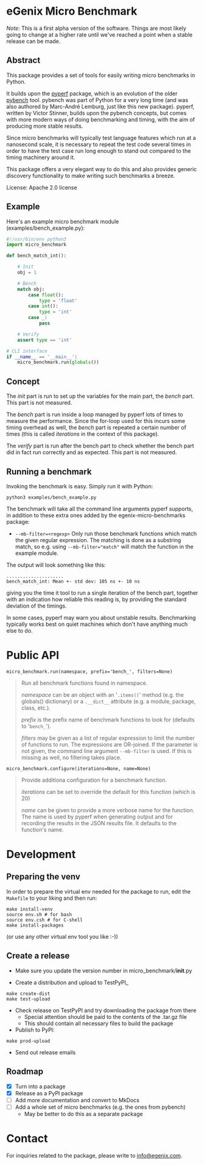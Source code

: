 
# eGenix Micro Benchmark

*Note*: This is a first alpha version of the software. Things are most likely going to change at a higher rate until we've reached a point when a stable release can be made.

## Abstract

This package provides a set of tools for easily writing micro benchmarks in Python.

It builds upon the [pyperf](https://pypi.org/project/pyperf/) package, which is an evolution of the older [pybench](https://github.com/python/cpython/tree/v3.6.15/Tools/pybench) tool. pybench was part of Python for a very long time (and was also authored by Marc-André Lemburg, just like this new package). pyperf, written by Victor Stinner, builds upon the pybench concepts, but comes with more modern ways of doing benchmarking and timing, with the aim of producing more stable results.

Since micro benchmarks will typically test language features which run at a nanosecond scale, it is necessary to repeat the test code several times in order to have the test case run long enough to stand out compared to the timing machinery around it.

This package offers a very elegant way to do this and also provides generic discovery functionality to make writing such benchmarks a breeze.

License: Apache 2.0 license

## Example

Here's an example micro benchmark module (examples/bench_example.py):

```python
#!/usr/bin/env python3
import micro_benchmark

def bench_match_int():

    # Init
    obj = 1

    # Bench
    match obj:
        case float():
            type = 'float'
        case int():
            type = 'int'
        case _:
            pass

    # Verify
    assert type == 'int'

# CLI interface
if __name__ == '__main__':
    micro_benchmark.run(globals())
```

## Concept

The *init* part is run to set up the variables for the main part, the *bench* part. This part is not measured.

The *bench* part is run inside a loop managed by pyperf lots of times to measure the performance. Since the for-loop used for this incurs some timing overhead as well, the *bench* part is repeated a certain number of times (this is called *iterations* in the context of this package).

The *verify* part is run after the bench part to check whether the bench part did in fact run correctly and as expected. This part is not measured.

## Running a benchmark

Invoking the benchmark is easy. Simply run it with Python:

```
python3 examples/bench_example.py
```

The benchmark will take all the command line arguments pyperf supports, in addition to these extra ones added by the egenix-micro-benchmarks package:

- `--mb-filter=<regexp>`
  Only run those benchmark functions which match the given regular expression. The matching is done as a substring match, so e.g. using `--mb-filter="match"` will match the function in the example module.

The output will look something like this:

```
.....................
bench_match_int: Mean +- std dev: 105 ns +- 10 ns
```

giving you the time it tool to run a single iteration of the bench part, together with an indication how reliable this reading is, by providing the standard deviation of the timings.

In some cases, pyperf may warn you about unstable results. Benchmarking typically works best on quiet machines which don't have anything much else to do.

# Public API

`micro_benchmark.run(namespace, prefix='bench_', filters=None)`

> Run all benchmark functions found in namespace.
>
> *namespace* can be an object with an '`.items()`' method (e.g. the
globals() dictionary) or a `.__dict__` attribute (e.g. a module,
package, class, etc.).
>
> *prefix* is the prefix name of benchmark functions to look for
(defaults to '`bench_`').
>
> *filters* may be given as a list of regular expression to limit the
number of functions to run.  The expressions are OR-joined. If the
parameter is not given, the command line argument `--mb-filter` is used.
If this is missing as well, no filtering takes place.

`micro_benchmark.configure(iterations=None, name=None)`

> Provide additiona configuration for a benchmark function.
>
> *iterations* can be set to override the default for this function
(which is 20)
>
> *name* can be given to provide a more verbose name for the function.
The name is used by pyperf when generating output and for recording the
results in the JSON results file. It defaults to the function's name.

# Development

## Preparing the venv

In order to prepare the virtual env needed for the package to run, edit the `Makefile` to your liking and then run:

```
make install-venv
source env.sh # for bash
source env.csh # for C-shell
make install-packages
```

(or use any other virtual env tool you like :-))

## Create a release

- Make sure you update the version number in micro_benchmark/__init__.py

- Create a distribution and upload to TestPyPI_
```
make create-dist
make test-upload
```
- Check release on TestPyPI and try downloading the package from there
  - Special attention should be paid to the contents of the .tar.gz file
  - This should contain all necessary files to build the package
- Publish to PyPI:
```
make prod-upload
```
- Send out release emails

## Roadmap

- [x] Turn into a package
- [x] Release as a PyPI package
- [ ] Add more documentation and convert to MkDocs
- [ ] Add a whole set of micro benchmarks (e.g. the ones from pybench)
  - May be better to do this as a separate package

# Contact

For inquiries related to the package, please write to info@egenix.com.
